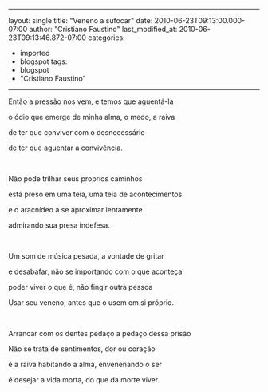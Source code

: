 
---
layout: single
title: "Veneno a sufocar"
date: 2010-06-23T09:13:00.000-07:00
author: "Cristiano Faustino"
last_modified_at: 2010-06-23T09:13:46.872-07:00
categories:
  - imported
  - blogspot
tags:
  - blogspot
  - "Cristiano Faustino"
---

Então a pressão nos vem, e temos que aguentá-la

o ódio que emerge de minha alma, o medo, a raiva

de ter que conviver com o desnecessário

de ter que aguentar a convivência.

   

Não pode trilhar seus proprios caminhos

está preso em uma teia, uma teia de acontecimentos

e o aracnídeo a se aproximar lentamente

admirando sua presa indefesa.

   

Um som de música pesada, a vontade de gritar

e desabafar, não se importando com o que aconteça

poder viver o que é, não fingir outra pessoa

Usar seu veneno, antes que o usem em si próprio.

       

Arrancar com os dentes pedaço a pedaço dessa prisão

Não se trata de sentimentos, dor ou coração

é a raiva habitando a alma, envenenando o ser

é desejar a vida morta, do que da morte viver.